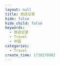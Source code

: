 ```yaml
---
layout: null
title: 旅途记录
hide: false
hide_child: false
keywords:
  - 旅途记录
  - Travel
  - 中国
categories:
  - Travel
create_time: 1730370982
---
```



